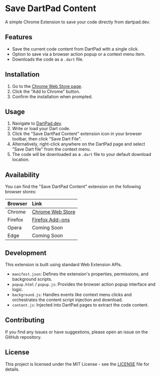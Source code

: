 # Save DartPad Content

A simple Chrome Extension to save your code directly from dartpad.dev.

## Features

-   Save the current code content from DartPad with a single click.
-   Option to save via a browser action popup or a context menu item.
-   Downloads the code as a `.dart` file.

## Installation

1.  Go to the [Chrome Web Store page](https://chromewebstore.google.com/detail/save-dartpad-content/fcfjealhddncdknllmamkhpgnlmmblmk).
2.  Click the "Add to Chrome" button.
3.  Confirm the installation when prompted.

## Usage

1.  Navigate to [DartPad.dev](https://dartpad.dev/).
2.  Write or load your Dart code.
3.  Click the "Save DartPad Content" extension icon in your browser toolbar, then click "Save Dart File".
4.  Alternatively, right-click anywhere on the DartPad page and select "Save Dart file" from the context menu.
5.  The code will be downloaded as a `.dart` file to your default download location.

## Availability

You can find the "Save DartPad Content" extension on the following browser stores:

| Browser | Link                                                                                                               |
| :------ | :----------------------------------------------------------------------------------------------------------------- |
| Chrome  | [Chrome Web Store](https://chromewebstore.google.com/detail/save-dartpad-content/fcfjealhddncdknllmamkhpgnlmmblmk) |
| Firefox | [Firefox Add-ons](https://addons.mozilla.org/en-US/firefox/addon/save-pad/)                                        |
| Opera   | Coming Soon                                                                                                        |
| Edge    | Coming Soon                                                                                                        |

## Development

This extension is built using standard Web Extension APIs.

-   `manifest.json`: Defines the extension's properties, permissions, and background scripts.
-   `popup.html` / `popup.js`: Provides the browser action popup interface and logic.
-   `background.js`: Handles events like context menu clicks and orchestrates the content script injection and download.
-   `content.js`: Injected into DartPad pages to extract the code content.

## Contributing

If you find any issues or have suggestions, please open an issue on the GitHub repository.

## License

This project is licensed under the MIT License - see the [LICENSE](LICENSE) file for details.
